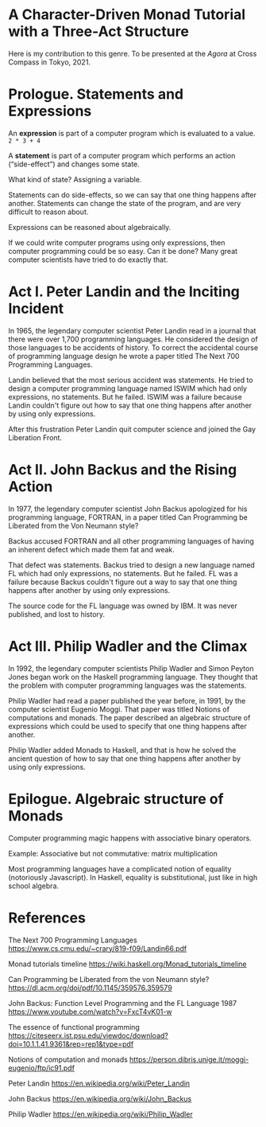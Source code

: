
# A Character-Driven Monad Tutorial with a Three-Act Structure

Here is my contribution to this genre. To be presented at the *Agora* at Cross Compass in Tokyo, 2021.

# Prologue. Statements and Expressions

An __expression__ is part of a computer program which is evaluated to a value. `2 * 3 + 4`

A __statement__ is part of a computer program which performs an action (“side-effect”) and changes some state.

What kind of state? 
Assigning a variable.

Statements can do side-effects, so we can say that one thing happens after another.
Statements can change the state of the program, and are very difficult to reason about.

Expressions can be reasoned about algebraically.

If we could write computer programs using only expressions, then computer programming could be so easy. Can it be done? Many great computer
scientists have tried to do exactly that.

# Act I. Peter Landin and the Inciting Incident

In 1965, the legendary computer scientist Peter Landin read in a journal that there were over 1,700 programming languages.
He considered the design of those languages to be accidents of history. To correct the accidental course of programming language
design he wrote a paper titled The Next 700 Programming Languages.

Landin believed that the most serious accident was statements. He tried to design a computer programming language
named ISWIM which had only expressions, no statements. But he failed. ISWIM was a failure because Landin couldn't figure out how to say that
one thing happens after another by using only expressions.

After this frustration Peter Landin quit computer science and joined the Gay Liberation Front.

# Act II. John Backus and the Rising Action

In 1977, the legendary computer scientist John Backus apologized for his programming language, FORTRAN,
in a paper titled Can Programming be Liberated from the Von Neumann style?

Backus accused
FORTRAN and all other programming languages of having an inherent defect which made them fat and weak.

That defect was statements. Backus tried to design a new language named FL which had only expressions, no
statements. But he failed. FL was a failure because Backus couldn't figure out a way to say that one thing happens after
another by using only expressions.

The source code for the FL language was owned by IBM. It was never published, and lost to history.

# Act III. Philip Wadler and the Climax

In 1992, the legendary computer scientists Philip Wadler and Simon Peyton Jones began work on the Haskell programming
language. They thought that the problem with computer programming languages
was the statements.

Philip Wadler had read a paper published the year before, in 1991, by the computer scientist Eugenio Moggi.
That paper was titled Notions of computations and monads. The paper described an algebraic structure 
of expressions which could be used to specify that one thing happens after another.

Philip Wadler added Monads to Haskell, and that is how he solved the ancient question of how to say that one thing happens
after another by using only expressions.

# Epilogue. Algebraic structure of Monads

Computer programming magic happens with associative binary operators.

Example: Associative but not commutative: matrix multiplication

Most programming languages have a complicated notion of equality (notoriously Javascript).
In Haskell, equality is substitutional, just like in high school algebra.

# References

The Next 700 Programming Languages
https://www.cs.cmu.edu/~crary/819-f09/Landin66.pdf

Monad tutorials timeline
https://wiki.haskell.org/Monad_tutorials_timeline

Can Programming be Liberated from the von Neumann style?
https://dl.acm.org/doi/pdf/10.1145/359576.359579

John Backus: Function Level Programming and the FL Language 1987
https://www.youtube.com/watch?v=FxcT4vK01-w

The essence of functional programming
https://citeseerx.ist.psu.edu/viewdoc/download?doi=10.1.1.41.9361&rep=rep1&type=pdf

Notions of computation and monads
https://person.dibris.unige.it/moggi-eugenio/ftp/ic91.pdf

Peter Landin
https://en.wikipedia.org/wiki/Peter_Landin

John Backus
https://en.wikipedia.org/wiki/John_Backus

Philip Wadler
https://en.wikipedia.org/wiki/Philip_Wadler
